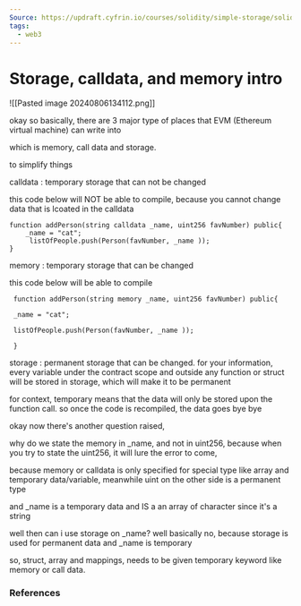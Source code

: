 ```yaml
---
Source: https://updraft.cyfrin.io/courses/solidity/simple-storage/solidity-memory-storage-calldata?lesson_format=video
tags:
  - web3
---
```

# Storage, calldata, and memory intro


![[Pasted image 20240806134112.png]]

  

 okay so basically, there are 3 major type of places that EVM (Ethereum virtual machine) can write into

 which is memory, call data and storage.

  
 to simplify things

 calldata : temporary storage that can not be changed

 this code below will NOT be able to compile, because you cannot change data that is lcoated in the calldata

```solidity
function addPerson(string calldata _name, uint256 favNumber) public{
	_name = "cat";
	 listOfPeople.push(Person(favNumber, _name ));
}
```

  

 memory : temporary storage that can be changed

 this code below will be able to compile

```
 function addPerson(string memory _name, uint256 favNumber) public{

 _name = "cat";

 listOfPeople.push(Person(favNumber, _name ));

 }
```
  

 storage : permanent storage that can be changed. for your information, every variable under the contract scope and outside any function or struct will be stored in storage, which will make it to be permanent

  

 for context, temporary means that the data will only be stored upon the function call. so once the code is recompiled, the data goes bye bye

  

 okay now there's another question raised,

 why do we state the memory in _name, and not in uint256, because when you try to state the uint256, it will lure the error to come,

 because memory or calldata is only specified for special type like array and temporary data/variable, meanwhile uint on the other side is a permanent type

 and _name is a temporary data and IS a an array of character since it's a string

  

 well then can i use storage on _name? well basically no, because storage is used for permanent data and _name is temporary

  

so, struct, array and mappings, needs to be given temporary keyword like memory or call data.
### References